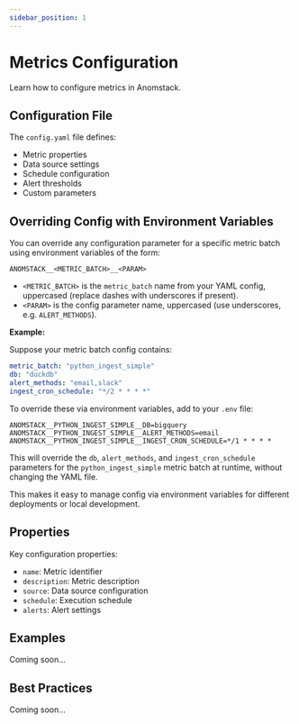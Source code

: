 ```yaml
---
sidebar_position: 1
---
```


# Metrics Configuration

Learn how to configure metrics in Anomstack.

## Configuration File

The `config.yaml` file defines:
- Metric properties
- Data source settings
- Schedule configuration
- Alert thresholds
- Custom parameters

## Overriding Config with Environment Variables

You can override any configuration parameter for a specific metric batch using environment variables of the form:

```
ANOMSTACK__<METRIC_BATCH>__<PARAM>
```

- `<METRIC_BATCH>` is the `metric_batch` name from your YAML config, uppercased (replace dashes with underscores if present).
- `<PARAM>` is the config parameter name, uppercased (use underscores, e.g. `ALERT_METHODS`).

**Example:**

Suppose your metric batch config contains:

```yaml
metric_batch: "python_ingest_simple"
db: "duckdb"
alert_methods: "email,slack"
ingest_cron_schedule: "*/2 * * * *"
```

To override these via environment variables, add to your `.env` file:

```
ANOMSTACK__PYTHON_INGEST_SIMPLE__DB=bigquery
ANOMSTACK__PYTHON_INGEST_SIMPLE__ALERT_METHODS=email
ANOMSTACK__PYTHON_INGEST_SIMPLE__INGEST_CRON_SCHEDULE=*/1 * * * *
```

This will override the `db`, `alert_methods`, and `ingest_cron_schedule` parameters for the `python_ingest_simple` metric batch at runtime, without changing the YAML file.

This makes it easy to manage config via environment variables for different deployments or local development.

## Properties

Key configuration properties:
- `name`: Metric identifier
- `description`: Metric description
- `source`: Data source configuration
- `schedule`: Execution schedule
- `alerts`: Alert settings

## Examples

Coming soon...

## Best Practices

Coming soon... 